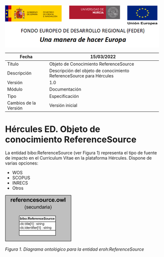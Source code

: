 ![](../../Docs/media/CabeceraDocumentosMD.png)

| Fecha         | 15/03/2022                                                   |
| ------------- | ------------------------------------------------------------ |
|Título|Objeto de Conocimiento ReferenceSource| 
|Descripción|Descripción del objeto de conocimiento ReferenceSource para Hércules|
|Versión|1.0|
|Módulo|Documentación|
|Tipo|Especificación|
|Cambios de la Versión|Versión inicial|

# Hércules ED. Objeto de conocimiento ReferenceSource

La entidad bibo:ReferenceSource (ver Figura 1) representa el tipo de fuente de impacto en el Curriculum Vitae en la plataforma Hércules. Dispone de varias opciones:
- WOS
- SCOPUS
- INRECS
- Otros

![](../../Docs/media/ObjetosDeConocimiento/ReferenceSource.png)

*Figura 1. Diagrama ontológico para la entidad eroh:ReferenceSource*
